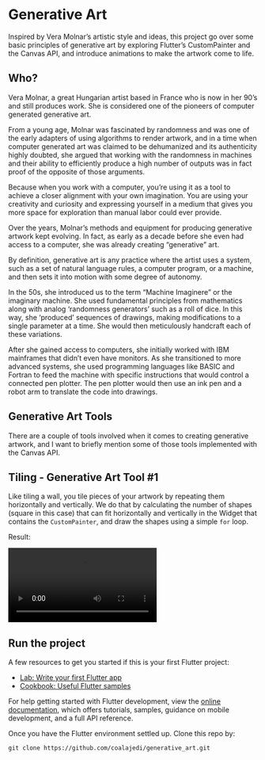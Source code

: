 # Generative Art

Inspired by Vera Molnar’s artistic style and ideas, this project go over some basic principles of generative art by
exploring Flutter’s CustomPainter and the Canvas API, and introduce animations to make the artwork come to life.

## Who?

Vera Molnar, a great Hungarian artist based in France who is now in her 90’s and still produces work. She is considered
one of the pioneers of computer generated generative art.

From a young age, Molnar was fascinated by randomness and was one of the early adapters of using algorithms to render
artwork, and in a time when computer generated art was claimed to be dehumanized and its authenticity highly doubted,
she argued that working with the randomness in machines and their ability to efficiently produce a high number of
outputs was in fact proof of the opposite of those arguments.

Because when you work with a computer, you’re using it as a tool to achieve a closer alignment with your own
imagination. You are using your creativity and curiosity and expressing yourself in a medium that gives you more space
for exploration than manual labor could ever provide.

Over the years, Molnar’s methods and equipment for producing generative artwork kept evolving. In fact, as early as a
decade before she even had access to a computer, she was already creating “generative” art.

By definition, generative art is any practice where the artist uses a system, such as a set of natural language rules, a
computer program, or a machine, and then sets it into motion with some degree of autonomy.

In the 50s, she introduced us to the term “Machine Imaginere” or the imaginary machine. She used fundamental principles
from mathematics along with analog ‘randomness generators’ such as a roll of dice. In this way, she ‘produced’ sequences
of drawings, making modifications to a single parameter at a time. She would then meticulously handcraft each of these
variations.

After she gained access to computers, she initially worked with IBM mainframes that didn’t even have monitors. As she
transitioned to more advanced systems, she used programming languages like BASIC and Fortran to feed the machine with
specific instructions that would control a connected pen plotter. The pen plotter would then use an ink pen and a robot
arm to translate the code into drawings.

## Generative Art Tools

There are a couple of tools involved when it comes to creating generative artwork, and I want to briefly mention some
of those tools implemented with the Canvas API.

## Tiling - Generative Art Tool #1

Like tiling a wall, you tile pieces of your artwork by repeating them horizontally and vertically. We do that by
calculating the number of shapes (square in this case) that can fit horizontally and vertically in the Widget that
contains the `CustomPainter`, and draw the shapes using a simple `for` loop.

Result:

![Tiling - Generative Art Tool](assets/tiling_generative_art_tool.mov)

## Run the project

A few resources to get you started if this is your first Flutter project:

- [Lab: Write your first Flutter app](https://docs.flutter.dev/get-started/codelab)
- [Cookbook: Useful Flutter samples](https://docs.flutter.dev/cookbook)

For help getting started with Flutter development, view the
[online documentation](https://docs.flutter.dev/), which offers tutorials,
samples, guidance on mobile development, and a full API reference.

Once you have the Flutter environment settled up. Clone this repo by:

```shell
git clone https://github.com/coalajedi/generative_art.git
```
